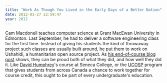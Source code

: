```yaml
---
title: "Work As Though You Lived in the Early Days of a Better Nation"
date: 2012-01-27 22:59:47
year: 2012
---
```

Cam Macdonell teaches computer science at Grant MacEwan University in Edmonton. Last September, he had to deliver a software engineering class for the first time. Instead of giving his students the kind of throwaway project such classes are usually built around, he put them to work on Ushahidi, a humanitarian open source project. As <a href="http://blog.ushahidi.com/index.php/2012/01/27/students-learn-programming-with-ushahidi/ ">his end-of-course blog post</a> shows, they can be proud both of what they did, and how well they did it. Like <a href="https://cs.senecac.on.ca/~david.humphrey/">David Humphrey</a>'s course at Seneca College, or the <a href="http://ucosp.ca/">UCOSP</a> program that gives students from across Canada a chance to work together for course credit, this ought to be part of every undergraduate's education.
